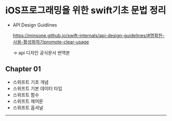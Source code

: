 iOS프로그래밍을 위한 swift기초 문법 정리
======================

* API Design Guidlines

  <https://minsone.github.io/swift-internals/api-design-guidelines/#명확한-사용-활성화하기promote-clear-usage>
  
  -> api 디자인 공식문서 번역본 







## Chapter 01
  * 스위프트 기초 개념
  * 스위프트 기본 데이터 타입
  * 스위프트 함수
  * 스위프트 제어문
  * 스위프트 옵셔널

---

